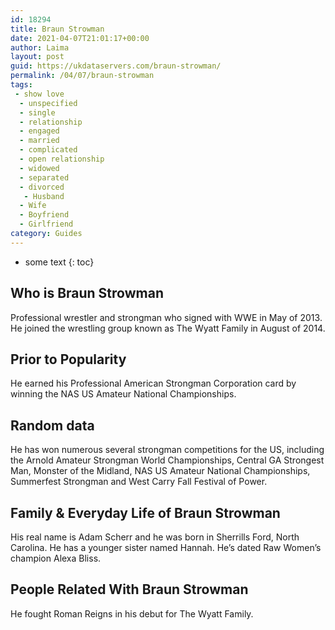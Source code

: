 ```yaml
---
id: 18294
title: Braun Strowman
date: 2021-04-07T21:01:17+00:00
author: Laima
layout: post
guid: https://ukdataservers.com/braun-strowman/
permalink: /04/07/braun-strowman
tags:
 - show love
  - unspecified
  - single
  - relationship
  - engaged
  - married
  - complicated
  - open relationship
  - widowed
  - separated
  - divorced
   - Husband
  - Wife
  - Boyfriend
  - Girlfriend
category: Guides
---
```


* some text
{: toc}


## Who is Braun Strowman
                  
                  
                  
Professional wrestler and strongman who signed with WWE in May of 2013. He joined the wrestling group known as The Wyatt Family in August of 2014.
                  
              
            
              
            
                
                
                
## Prior to Popularity
                  
                  
                  
He earned his Professional American Strongman Corporation card by winning the NAS US Amateur National Championships.
                  
              
            
              
            
                
                
                
## Random data
                  
                  
                  
He has won numerous several strongman competitions for the US, including the Arnold Amateur Strongman World Championships, Central GA Strongest Man, Monster of the Midland, NAS US Amateur National Championships, Summerfest Strongman and West Carry Fall Festival of Power.
                  
              
            
              
            
                
                
                
## Family & Everyday Life of Braun Strowman
                  
                  
                  
His real name is Adam Scherr and he was born in Sherrills Ford, North Carolina. He has a younger sister named Hannah. He&#8217;s dated Raw Women&#8217;s champion Alexa Bliss.
                  
              
            
              
            
                
                
                
## People Related With Braun Strowman
                  
                  
                  
He fought Roman Reigns in his debut for The Wyatt Family.
                  
              
            
              
            
                
              
            
              
              
            
            
              
            
          
          
          